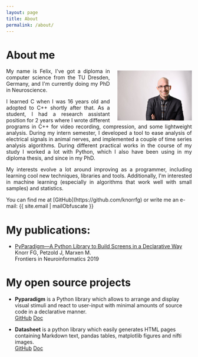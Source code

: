 ```yaml
---
layout: page
title: About
permalink: /about/
---
```


# About me

<div style="text-align: justify">
<img src="/assets/img/portrait.jpg" width="40%" height="40%"
    style="float: right; padding-left: 1.5em; padding-top: 0.5em"/>

<p>
My name is Felix, I've got a diploma in computer science from the TU Dresden,
Germany, and I'm currently doing my PhD in Neuroscience.
</p>
<p>
I learned C when I was 16 years old and adopted to C++ shortly after that. As a
student, I had a research assistant position for 2 years where I wrote
different programs in C++ for video recording, compression, and some
lightweight analysis. During my intern semester, I developed a tool to ease
analysis of electrical signals in animal nerves, and implemented a couple of
time series analysis algorithms. During different practical works in the course
of my study I worked a lot with Python, which I also have been using in my
diploma thesis, and since in my PhD.
</p>
<p>
My interests evolve a lot around improving as a programmer, including learning
cool new techniques, libraries and tools. Additionally, I'm interested in
machine learning (especially in algorithms that work well with small samples)
and statistics.
</p>
</div>
You can find me at [GitHub](https://github.com/knorrfg) or write me an e-mail: 
{{ site.email | mailObfuscate }}

# My publications:

* [PyParadigm—A Python Library to Build Screens in a Declarative Way](https://www.frontiersin.org/articles/10.3389/fninf.2019.00059/full)  
    Knorr FG, Petzold J, Marxen M.  
    Frontiers in Neuroinformatics 2019


# My open source projects

* **Pyparadigm** is a Python library which allows to arrange and display visual
  stimuli and react to user-input with minimal amounts of source code in a 
  declarative manner.  
  [GitHub](https://github.com/knorrfg/pyparadigm) [Doc](https://pyparadigm.readthedocs.org)

* **Datasheet** is a python library which easily generates HTML pages containing
  Markdown text, pandas tables, matplotlib figures and nifti images.  
  [GitHub](https://github.com/knorrfg/datasheet) [Doc](https://datasheet.readthedocs.org)
